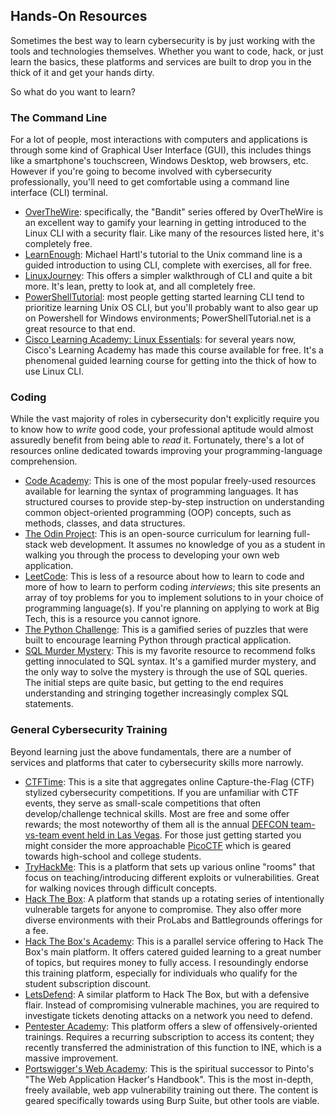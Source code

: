 ## Hands-On Resources

Sometimes the best way to learn cybersecurity is by just working with the tools and technologies themselves. Whether you want to code, hack, or just learn the basics, these platforms and services are built to drop you in the thick of it and get your hands dirty.

So what do you want to learn?

### The Command Line

For a lot of people, most interactions with computers and applications is through some kind of Graphical User Interface (GUI), this includes things like a smartphone's touchscreen, Windows Desktop, web browsers, etc. However if you're going to become involved with cybersecurity professionally, you'll need to get comfortable using a command line interface (CLI) terminal.

* [OverTheWire](https://overthewire.org/wargames/bandit/): specifically, the "Bandit" series offered by OverTheWire is an excellent way to gamify your learning in getting introduced to the Linux CLI with a security flair. Like many of the resources listed here, it's completely free.
* [LearnEnough](https://www.learnenough.com/command-line-tutorial): Michael Hartl's tutorial to the Unix command line is a guided introduction to using CLI, complete with exercises, all for free.
* [LinuxJourney](https://linuxjourney.com/): This offers a simpler walkthrough of CLI and quite a bit more. It's lean, pretty to look at, and all completely free.
* [PowerShellTutorial](https://powershelltutorial.net/): most people getting started learning CLI tend to prioritize learning Unix OS CLI, but you'll probably want to also gear up on Powershell for Windows environments; PowerShellTutorial.net is a great resource to that end.
* [Cisco Learning Academy: Linux Essentials](https://www.netdevgroup.com/online/courses/open-source/linux-essentials): for several years now, Cisco's Learning Academy has made this course available for free. It's a phenomenal guided learning course for getting into the thick of how to use Linux CLI.

### Coding

While the vast majority of roles in cybersecurity don't explicitly require you to know how to *write* good code, your professional aptitude would almost assuredly benefit from being able to *read* it. Fortunately, there's a lot of resources online dedicated towards improving your programming-language comprehension.

* [Code Academy](https://www.codecademy.com/): This is one of the most popular freely-used resources available for learning the syntax of programming languages. It has structured courses to provide step-by-step instruction on understanding common object-oriented programming (OOP) concepts, such as methods, classes, and data structures.
* [The Odin Project](https://www.theodinproject.com/): This is an open-source curriculum for learning full-stack web development. It assumes no knowledge of you as a student in walking you through the process to developing your own web application.
* [LeetCode](https://leetcode.com/): This is less of a resource about how to learn to code and more of how to learn to perform coding *interviews*; this site presents an array of toy problems for you to implement solutions to in your choice of programming language(s). If you're planning on applying to work at Big Tech, this is a resource you cannot ignore.
* [The Python Challenge](http://www.pythonchallenge.com/): This is a gamified series of puzzles that were built to encourage learning Python through practical application.
* [SQL Murder Mystery](https://mystery.knightlab.com/): This is my favorite resource to recommend folks getting innoculated to SQL syntax. It's a gamified murder mystery, and the only way to solve the mystery is through the use of SQL queries. The initial steps are quite basic, but getting to the end requires understanding and stringing together increasingly complex SQL statements.

### General Cybersecurity Training

Beyond learning just the above fundamentals, there are a number of services and platforms that cater to cybersecurity skills more narrowly.

* [CTFTime](https://ctftime.org/): This is a site that aggregates online Capture-the-Flag (CTF) stylized cybersecurity competitions. If you are unfamiliar with CTF events, they serve as small-scale competitions that often develop/challenge technical skills. Most are free and some offer rewards; the most noteworthy of them all is the annual [DEFCON team-vs-team event held in Las Vegas](https://defcon.org/html/links/dc-ctf.html). For those just getting started you might consider the more approachable [PicoCTF](https://picoctf.org/) which is geared towards high-school and college students.
* [TryHackMe](https://tryhackme.com/): This is a platform that sets up various online "rooms" that focus on teaching/introducing different exploits or vulnerabilities. Great for walking novices through difficult concepts.
* [Hack The Box](https://www.hackthebox.com/): A platform that stands up a rotating series of intentionally vulnerable targets for anyone to compromise. They also offer more diverse environments with their ProLabs and Battlegrounds offerings for a fee.
* [Hack The Box's Academy](https://academy.hackthebox.com/): This is a parallel service offering to Hack The Box's main platform. It offers catered guided learning to a great number of topics, but requires money to fully access. I resoundingly endorse this training platform, especially for individuals who qualify for the student subscription discount.
* [LetsDefend](https://letsdefend.io/): A similar platform to Hack The Box, but with a defensive flair. Instead of compromising vulnerable machines, you are required to investigate tickets denoting attacks on a network you need to defend.
* [Pentester Academy](https://www.pentesteracademy.com/topics): This platform offers a slew of offensively-oriented trainings. Requires a recurring subscription to access its content; they recently transferred the administration of this function to INE, which is a massive improvement.
* [Portswigger's Web Academy](https://portswigger.net/web-security): This is the spiritual successor to Pinto's "The Web Application Hacker's Handbook". This is the most in-depth, freely available, web app vulnerability training out there. The content is geared specifically towards using Burp Suite, but other tools are viable.